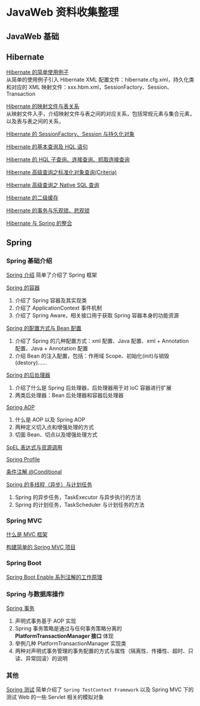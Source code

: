 # JavaWeb 资料收集整理

## JavaWeb 基础


## Hibernate

[Hibernate 的简单使用例子](/hibernate/Hibernate%20的简单使用例子.md)     
从简单的使用例子引入 Hibernate XML 配置文件：hibernate.cfg.xml，持久化类和对应的 XML 映射文件：xxx.hbm.xml，SessionFactory、Session、Transaction       

[Hibernate 的映射文件与表关系](/hibernate/Hibernate%20的映射文件与表关系.md)   
从映射文件入手，介绍映射文件与表之间的对应关系，包括常规元素与集合元素，以及表与表之间的关系，

[Hibernate 的 SessionFactory、Session 与持久化对象](/hibernate/Hibernate%20的%20SessionFactory、Session%20与持久化对象.md)

[Hibernate 的基本查询及 HQL 语句](/hibernate/Hibernate%20的基本查询及%20HQL%20语句.md)

[Hibernate 的 HQL 子查询、连接查询、抓取连接查询](/hibernate/Hibernate%20的%20HQL%20子查询、连接查询、抓取连接查询.md)

[Hibernate 高级查询之标准化对象查询(Criteria)](/hibernate/Hibernate%20高级查询之标准化对象查询(Criteria).md)

[Hibernate 高级查询之 Native SQL 查询](/hibernate/Hibernate%20高级查询之%20Native%20SQL%20查询.md)

[Hibernate 的二级缓存](/hibernate/Hibernate%20的二级缓存.md)

[Hibernate 的事务与乐观锁、悲观锁](/hibernate/Hibernate%20的事务与乐观锁、悲观锁.md)

[Hibernate 与 Spring 的整合](/hibernate/Hibernate%20与%20Spring%20的整合.md)

## Spring
### Spring 基础介绍
[Spring 介绍](/spring/Spring%20介绍.md)
简单了介绍了 Spring 框架

[Spring 的容器](/spring/Spring%20的容器.md)    
1. 介绍了 Spring 容器及其实现类    
2. 介绍了 ApplicationContext 事件机制   
3. 介绍了 Spring Aware，相关接口用于获取 Spring 容器本身的功能资源    

[Spring 的配置方式与 Bean 配置](/spring/Spring%20的配置方式与%20Bean%20配置.md)    
1. 介绍了 Spring 的几种配置方式：xml 配置、Java 配置、xml + Annotation 配置、Java + Annotation 配置
2. 介绍 Bean 的注入配置，包括：作用域 Scope、初始化(init)与销毁(destory)……   

[Spring 的后处理器](/spring/Spring%20的后处理器.md)    
1. 介绍了什么是 Spring 后处理器，后处理器用于对 IoC 容器进行扩展
2. 两类后处理器：Bean 后处理器和容器后处理器

[Spring AOP](/spring/Spring%20AOP.md)
1. 什么是 AOP 以及 Spring AOP
2. 两种定义切入点和增强处理的方式
3. 切面 Bean、切点以及增强处理方式

[SpEL 表达式与资源调用]()

[Spring Profile]()

[条件注解 @Conditional]()

[Spring 的多线程（异步）与计划任务]()
1. Spring 的异步任务，TaskExecutor 与异步执行的方法   
2. Spring 的计划任务，TaskScheduler 与计划任务的方法




### Spring MVC
[什么是 MVC 框架]()

[构建简单的 Spring MVC 项目]()

### Spring Boot

[Spring Boot Enable 系列注解的工作原理]()

### Spring 与数据库操作
[Spring 事务](/spring/Spring%20事务.md)
1. 声明式事务基于 AOP 实现
2. Spring 事务策略是通过与任何事务策略分离的 **PlatformTransactionManager 接口** 体现
3. 举例几种 PlatformTransactionManager 实现类
4. 两种对声明式事务管理的事务配置的方式与属性（隔离性、传播性、超时、只读、异常回滚）的说明

### 其他


[Spring 测试]()
简单介绍了 `Spring TestContext Framework` 以及 Spring MVC 下的测试 Web 的一些 Servlet 相关的模拟对象

